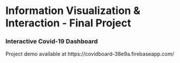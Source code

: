 # Information Visualization & Interaction - Final Project

<h3>Interactive Covid-19 Dashboard </h3>
Project demo available at https://covidboard-38e9a.firebaseapp.com/
